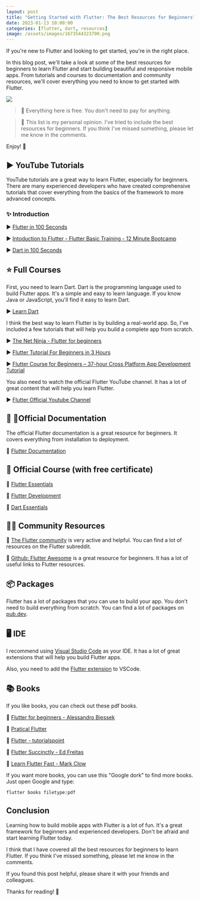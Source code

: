 ```yaml
---
layout: post
title: "Getting Started with Flutter: The Best Resources for Beginners"
date: 2023-01-13 10:00:00
categories: [flutter, dart, resources]
image: /assets/images/1673544323790.png
---
```


If you're new to Flutter and looking to get started, you're in the right place.

In this blog post, we'll take a look at some of the best resources for beginners to learn Flutter and start building beautiful and responsive mobile apps.
From tutorials and courses to documentation and community resources, we'll cover everything you need to know to get started with Flutter.

![](https://miro.medium.com/max/500/1*5XI0lRiqhaB0dKqCy3TD7Q.jpeg)

> 📍 Everything here is free. You don't need to pay for anything.

> 📍 This list is my personal opinion. I've tried to include the best resources for beginners. If you think I've missed something, please let me know in the comments.

Enjoy! 💖

## ▶️ YouTube Tutorials

YouTube tutorials are a great way to learn Flutter, especially for beginners.
There are many experienced developers who have created comprehensive tutorials that cover everything from the basics of the framework to more advanced concepts.

### ✨ Introduction

▶️ [Flutter in 100 Seconds](https://www.youtube.com/watch?v=lHhRhPV--G0)

▶️ [Intoduction to Flutter - Flutter Basic Training - 12 Minute Bootcamp](https://www.youtube.com/watch?v=1xipg02Wu8s)

▶️ [Dart in 100 Seconds](https://www.youtube.com/watch?v=NrO0CJCbYLA)

## ⭐ Full Courses

First, you need to learn Dart. Dart is the programming language used to build Flutter apps. It's a simple and easy to learn language. If you know Java or JavaScript, you'll find it easy to learn Dart.

▶️ [Learn Dart](https://www.youtube.com/watch?v=5rtujDjt50I&list=PLlxmoA0rQ-LyHW9voBdNo4gEEIh0SjG-q)

I think the best way to learn Flutter is by building a real-world app. So, I've included a few tutorials that will help you build a complete app from scratch.

▶️ [The Net Ninja - Flutter for beginners](https://www.youtube.com/watch?v=1ukSR1GRtMU&list=PL4cUxeGkcC9jLYyp2Aoh6hcWuxFDX6PBJ)

▶️ [Flutter Tutorial For Beginners in 3 Hours](https://www.youtube.com/watch?v=CD1Y2DmL5JM)

▶️ [Flutter Course for Beginners – 37-hour Cross Platform App Development Tutorial](https://www.youtube.com/watch?v=VPvVD8t02U8)

You also need to watch the official Flutter YouTube channel. It has a lot of great content that will help you learn Flutter.

▶️ [Flutter Official Youtube Channel](https://www.youtube.com/@flutterdev/playlists)

## 📘 📘Official Documentation

The official Flutter documentation is a great resource for beginners. It covers everything from installation to deployment.

🔗 [Flutter Documentation](https://flutter.dev/docs)

## 📘 Official Course (with free certificate)

🔗 [Flutter Essentials](https://www.cloudskillsboost.google/quests/191)

🔗 [Flutter Development](https://www.cloudskillsboost.google/quests/167)

🔗 [Dart Essentials](https://www.cloudskillsboost.google/quests/190)

## 👨‍💻 Community Resources

🔗 [The Flutter community](https://www.reddit.com/r/FlutterDev/) is very active and helpful. You can find a lot of resources on the Flutter subreddit.

🔗 [Github: Flutter Awesome](https://github.com/Solido/awesome-flutter) is a great resource for beginners. It has a lot of useful links to Flutter resources.

## 📦 Packages

Flutter has a lot of packages that you can use to build your app. You don't need to build everything from scratch. You can find a lot of packages on [pub.dev](https://pub.dev/).

## 🖥️ IDE

I recommend using [Visual Studio Code](https://code.visualstudio.com/) as your IDE. It has a lot of great extensions that will help you build Flutter apps.

Also, you need to add the [Flutter extension](https://marketplace.visualstudio.com/items?itemName=Dart-Code.flutter) to VSCode.

## 📚 Books

If you like books, you can check out these pdf books.

📖 [Flutter for beginners - Alessandro Biessek](http://livre21.com/LIVREF/F6/F006145.pdf)

📖 [Pratical Flutter](https://android-learn.ir/dl/books/Practical-Flutter-www.android-learn.ir.pdf)

📖 [Flutter - tutorialspoint](https://www.tutorialspoint.com/flutter/flutter_tutorial.pdf)

📖 [Flutter Succinctly - Ed Freitas](https://krishna-adhikari.com.np/programmingebooks/books/fluttersuccinctly.pdf)

📖 [Learn Flutter Fast - Mark Clow](https://files.rahatbiamooz.ir/downloads/files/madreseh/takmili/pdf/flutter20.pdf)

If you want more books, you can use this "Google dork" to find more books. Just open Google and type:

```
flutter books filetype:pdf
```

## Conclusion

Learning how to build mobile apps with Flutter is a lot of fun. It's a great framework for beginners and experienced developers. Don't be afraid and start learning Flutter today.

I think that I have covered all the best resources for beginners to learn Flutter. If you think I've missed something, please let me know in the comments.

If you found this post helpful, please share it with your friends and colleagues.

Thanks for reading! 🙏
